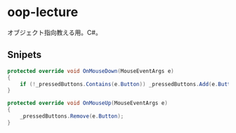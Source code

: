 # oop-lecture
オブジェクト指向教える用。C#。

## Snipets

```cs
protected override void OnMouseDown(MouseEventArgs e)
{
    if (!_pressedButtons.Contains(e.Button)) _pressedButtons.Add(e.Button);
}

protected override void OnMouseUp(MouseEventArgs e)
{
    _pressedButtons.Remove(e.Button);
}
```

